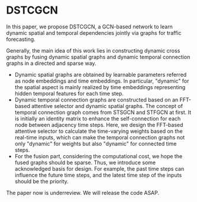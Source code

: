 # DSTCGCN

In this paper, we propose DSTCGCN, a GCN-based network to learn dynamic spatial and temporal dependencies jointly via graphs for traffic forecasting.

Generally, the main idea of this work lies in constructing dynamic cross graphs by fusing dynamic spatial graphs and dynamic temporal connection graphs in a directed and sparse way. 
- Dynamic spatial graphs are obtained by learnable parameters referred as node embeddings and time embeddings. In particular, "dynamic" for the spatial aspect is mainly realized by time embeddings representing hidden temporal features for each time step. 
- Dynamic temporal connection graphs are constructed based on an FFT-based attentive selector and dynamic spatial graphs. The concept of temporal connection graph comes from STSGCN and STFGCN at first. It is initially an identity matrix to enhance the self-connection for each node between adjacency time steps. Here, we design the FFT-based attentive selector to calculate the time-varying weights based on the real-time inputs, which can make the temporal connection graphs not only "dynamic" for weights but also "dynamic" for connected time steps.
- For the fusion part, considering the computational cost, we hope the fused graphs should be sparse. Thus, we introduce some acknowledged basis for design. For example, the past time steps can influence the future time steps, and the latest time step of the inputs should be the priority.

The paper now is underreview. We will release the code ASAP.